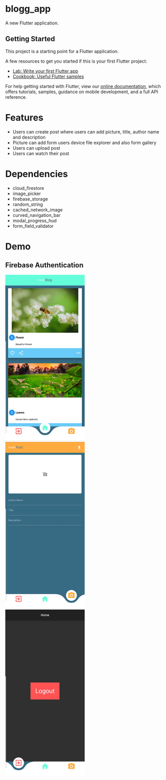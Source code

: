 # blogg_app

A new Flutter application.

## Getting Started

This project is a starting point for a Flutter application.

A few resources to get you started if this is your first Flutter project:

- [Lab: Write your first Flutter app](https://flutter.dev/docs/get-started/codelab)
- [Cookbook: Useful Flutter samples](https://flutter.dev/docs/cookbook)

For help getting started with Flutter, view our
[online documentation](https://flutter.dev/docs), which offers tutorials,
samples, guidance on mobile development, and a full API reference.

# Features
<ul>
  <li>Users can create post where users can add picture, title, author name and description</li>
  <li>Picture can add form users device file explorer and also form gallery</li>
  <li>Users can upload post</li>
  <li>Users can watch their post</li>
</ul> 

# Dependencies
<ul>
  <li>cloud_firestore</li>
  <li>image_picker</li>
  <li>firebase_storage</li>
  <li>random_string</li>
  <li>cached_network_image</li>
  <li>curved_navigation_bar</li>
  <li>modal_progress_hud</li>
  <li>form_field_validator</li>
</ul> 

# Demo
## Firebase Authentication
<img src="Screenshots/Blog Home.jpg" width=250>&nbsp;&nbsp;&nbsp;&nbsp;&nbsp;&nbsp;<img src="Screenshots/Blog Create.jpg" width=250>&nbsp;&nbsp;<img src="Screenshots/Blog Logout.jpg" width=250>
